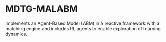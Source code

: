 # MDTG-MALABM
Implements an Agent-Based Model (ABM) in a reactive framework with a matching engine and includes RL agents to enable exploration of learning dynamics.

